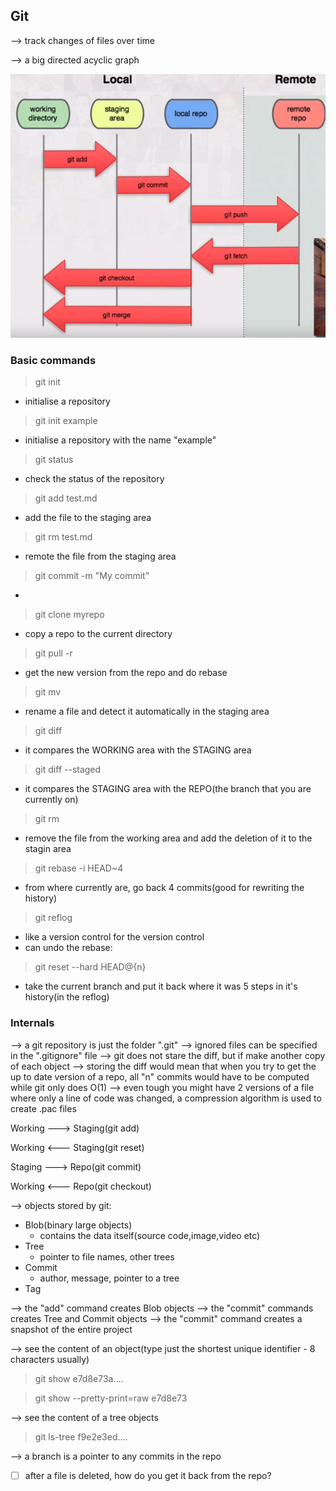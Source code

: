 ## Git
--> track changes of files over time

--> a big directed acyclic graph

![Git Workflow](images/git_workflow.png)




### Basic commands

> git init

* initialise a repository

> git init example

* initialise a repository with the name "example"

> git status

* check the status of the repository

> git add test.md

* add the file to the staging area

> git rm test.md

* remote the file from the staging area

> git commit -m "My commit"

*

> git clone myrepo

* copy a repo to the current directory

> git pull -r

* get the new version from the repo and do rebase

> git mv

* rename a file and detect it automatically in the staging area

> git diff

* it compares the WORKING area with the STAGING area

> git diff --staged

* it compares the STAGING area with the REPO(the branch that you are currently on)

> git rm

* remove the file from the working area and add the deletion of it to the stagin area

> git rebase -i HEAD~4

* from where currently are, go back 4 commits(good for rewriting the history)

> git reflog

* like a version control for the version control
* can undo the rebase:

> git reset --hard HEAD@{n}

* take the current branch and put it back where it was 5 steps in it's history(in the reflog)



### Internals
--> a git repository is just the folder ".git"
--> ignored files can be specified in the ".gitignore" file
--> git does not stare the diff, but if make another copy of each object
--> storing the diff would mean that when you try to get the up to date version of a repo, all "n" commits would have to be computed while git only does O(1)
--> even tough you might have 2 versions of a file where only a line of code was changed, a compression algorithm is used to create .pac files





Working ---> Staging(git add)

Working <--- Staging(git reset)

Staging ---> Repo(git commit)

Working <--- Repo(git checkout)


--> objects stored by git:
* Blob(binary large objects)
  * contains the data itself(source code,image,video etc)
* Tree
  * pointer to file names, other trees
* Commit
  * author, message, pointer to a tree
* Tag



--> the "add" command creates Blob objects
--> the "commit" commands creates Tree and Commit objects
--> the "commit" command creates a snapshot of the entire project



--> see the content of an object(type just the shortest unique identifier - 8 characters usually)
> git show e7d8e73a....

> git show --pretty-print=raw e7d8e73

--> see the content of a tree objects
> git ls-tree f9e2e3ed....



--> a branch is a pointer to any commits in the repo




- [ ] after a file is deleted, how do you get it back from the repo?
